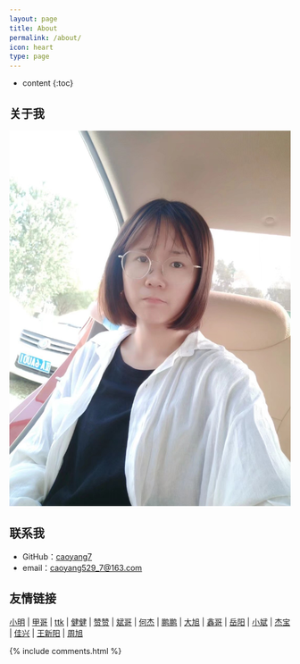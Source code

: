 ```yaml
---
layout: page
title: About
permalink: /about/
icon: heart
type: page
---
```


* content
{:toc}

## 关于我

![My helpful screenshot](/assets/tupian.jpg)

## 联系我

* GitHub：[caoyang7](https://github.com/caoyang7)
* email：caoyang529_7@163.com


## 友情链接
[小明](https://victorfengming.github.io//) \|
[甲哥](https://raoweijiapng.github.io/) \|
[ttk](https://ttk1907.github.io/) \|
[健健](https://qijian160.github.io/) \|
[赞赞](https://llzanz.github.io/) \|
[斌哥](https://gaohaibin3000.github.io/) \|
[何杰](https://hejie615.github.io/) \|
[鹏鹏](https://zhengyupengzz.github.io) \|
[大旭](https://nineberg.github.io/) \|
[鑫哥](https://yangxin19970404.github.io/) \|
[岳阳](https://1978413822.github.io) \|
[小斌](https://tongzebin.github.io/) \|
[杰宝](https://jiesangqaq.github.io/) \|
[佳兴](https://xjx19970831.github.io/) \|
[王新阳](https://wxy20170906.github.io/) \|
[周旭](https://gusijun.github.io)

{% include comments.html %}
